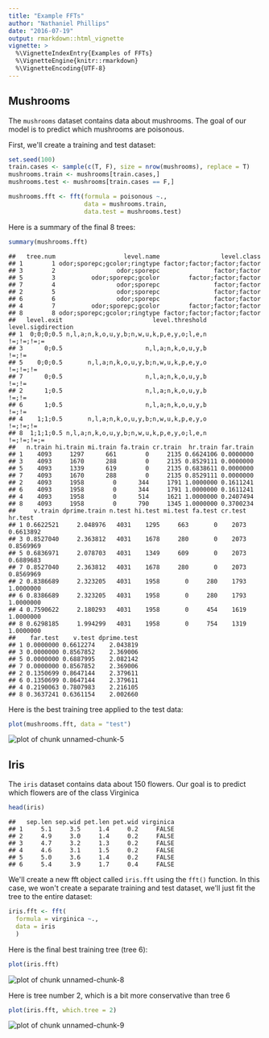 ```yaml
---
title: "Example FFTs"
author: "Nathaniel Phillips"
date: "2016-07-19"
output: rmarkdown::html_vignette
vignette: >
  %\VignetteIndexEntry{Examples of FFTs}
  %\VignetteEngine{knitr::rmarkdown}
  %\VignetteEncoding{UTF-8}
---
```





## Mushrooms

The `mushrooms` dataset contains data about mushrooms. The goal of our model is to predict which mushrooms are poisonous.

First, we'll create a training and test dataset:


```r
set.seed(100)
train.cases <- sample(c(T, F), size = nrow(mushrooms), replace = T)
mushrooms.train <- mushrooms[train.cases,]
mushrooms.test <- mushrooms[train.cases == F,]
```



```r
mushrooms.fft <- fft(formula = poisonous ~.,
                     data = mushrooms.train,
                     data.test = mushrooms.test)
```

Here is a summary of the final 8 trees:


```r
summary(mushrooms.fft)
```

```
##   tree.num                   level.name                 level.class
## 1        1 odor;sporepc;gcolor;ringtype factor;factor;factor;factor
## 3        2                 odor;sporepc               factor;factor
## 5        3          odor;sporepc;gcolor        factor;factor;factor
## 7        4                 odor;sporepc               factor;factor
## 2        5                 odor;sporepc               factor;factor
## 6        6                 odor;sporepc               factor;factor
## 4        7          odor;sporepc;gcolor        factor;factor;factor
## 8        8 odor;sporepc;gcolor;ringtype factor;factor;factor;factor
##   level.exit                         level.threshold level.sigdirection
## 1  0;0;0;0.5 n,l,a;n,k,o,u,y,b;n,w,u,k,p,e,y,o;l,e,n         !=;!=;!=;=
## 3      0;0.5                       n,l,a;n,k,o,u,y,b              !=;!=
## 5    0;0;0.5       n,l,a;n,k,o,u,y,b;n,w,u,k,p,e,y,o           !=;!=;!=
## 7      0;0.5                       n,l,a;n,k,o,u,y,b              !=;!=
## 2      1;0.5                       n,l,a;n,k,o,u,y,b              !=;!=
## 6      1;0.5                       n,l,a;n,k,o,u,y,b              !=;!=
## 4    1;1;0.5       n,l,a;n,k,o,u,y,b;n,w,u,k,p,e,y,o           !=;!=;!=
## 8  1;1;1;0.5 n,l,a;n,k,o,u,y,b;n,w,u,k,p,e,y,o;l,e,n         !=;!=;!=;=
##   n.train hi.train mi.train fa.train cr.train  hr.train far.train
## 1    4093     1297      661        0     2135 0.6624106 0.0000000
## 3    4093     1670      288        0     2135 0.8529111 0.0000000
## 5    4093     1339      619        0     2135 0.6838611 0.0000000
## 7    4093     1670      288        0     2135 0.8529111 0.0000000
## 2    4093     1958        0      344     1791 1.0000000 0.1611241
## 6    4093     1958        0      344     1791 1.0000000 0.1611241
## 4    4093     1958        0      514     1621 1.0000000 0.2407494
## 8    4093     1958        0      790     1345 1.0000000 0.3700234
##     v.train dprime.train n.test hi.test mi.test fa.test cr.test   hr.test
## 1 0.6622521     2.048976   4031    1295     663       0    2073 0.6613892
## 3 0.8527040     2.363812   4031    1678     280       0    2073 0.8569969
## 5 0.6836971     2.078703   4031    1349     609       0    2073 0.6889683
## 7 0.8527040     2.363812   4031    1678     280       0    2073 0.8569969
## 2 0.8386689     2.323205   4031    1958       0     280    1793 1.0000000
## 6 0.8386689     2.323205   4031    1958       0     280    1793 1.0000000
## 4 0.7590622     2.180293   4031    1958       0     454    1619 1.0000000
## 8 0.6298185     1.994299   4031    1958       0     754    1319 1.0000000
##    far.test    v.test dprime.test
## 1 0.0000000 0.6612274    2.043819
## 3 0.0000000 0.8567852    2.369006
## 5 0.0000000 0.6887995    2.082142
## 7 0.0000000 0.8567852    2.369006
## 2 0.1350699 0.8647144    2.379611
## 6 0.1350699 0.8647144    2.379611
## 4 0.2190063 0.7807983    2.216105
## 8 0.3637241 0.6361154    2.002660
```

Here is the best training tree applied to the test data:


```r
plot(mushrooms.fft, data = "test")
```

![plot of chunk unnamed-chunk-5](figure/unnamed-chunk-5-1.png)


## Iris

The `iris` dataset contains data about 150 flowers. Our goal is to predict which flowers are of the class Virginica


```r
head(iris)
```

```
##   sep.len sep.wid pet.len pet.wid virginica
## 1     5.1     3.5     1.4     0.2     FALSE
## 2     4.9     3.0     1.4     0.2     FALSE
## 3     4.7     3.2     1.3     0.2     FALSE
## 4     4.6     3.1     1.5     0.2     FALSE
## 5     5.0     3.6     1.4     0.2     FALSE
## 6     5.4     3.9     1.7     0.4     FALSE
```

We'll create a new fft object called `iris.fft` using the `fft()` function. In this case, we won't create a separate training and test dataset, we'll just fit the tree to the entire dataset:


```r
iris.fft <- fft(
  formula = virginica ~.,
  data = iris
  )
```

Here is the final best training tree (tree 6):


```r
plot(iris.fft)
```

![plot of chunk unnamed-chunk-8](figure/unnamed-chunk-8-1.png)

Here is tree number 2, which is a bit more conservative than tree 6


```r
plot(iris.fft, which.tree = 2)
```

![plot of chunk unnamed-chunk-9](figure/unnamed-chunk-9-1.png)
